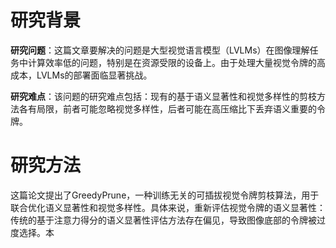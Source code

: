 # 研究背景
**​​研究问题​**​：这篇文章要解决的问题是大型视觉语言模型（LVLMs）在图像理解任务中计算效率低的问题，特别是在资源受限的设备上。由于处理大量视觉令牌的高成本，LVLMs的部署面临显著挑战。

**​​研究难点​**​：该问题的研究难点包括：现有的基于语义显著性和视觉多样性的剪枝方法各有局限，前者可能忽略视觉多样性，后者可能在高压缩比下丢弃语义重要的令牌。


# 研究方法
这篇论文提出了GreedyPrune，一种训练无关的可插拔视觉令牌剪枝算法，用于联合优化语义显著性和视觉多样性。具体来说，
​​重新评估视觉令牌的语义显著性​​：传统的基于注意力得分的语义显著性评估方法存在偏见，导致图像底部的令牌被过度选择。本